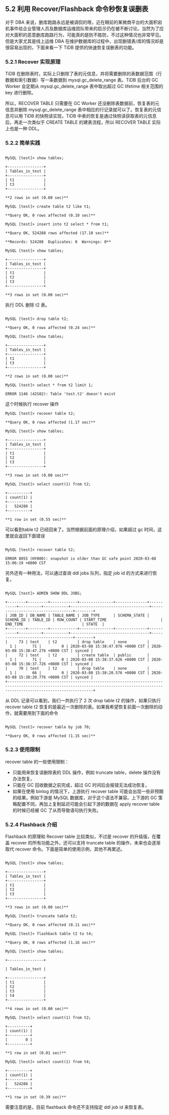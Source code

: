 ## 5.2 利用 Recover/Flashback 命令秒恢复误删表

对于 DBA 来说，删库跑路永远是被调侃的哏，近在眼前的某微商平台的大面积宕机事件给企业管理人员及数据库运维团队带来的启示仍在被不断讨论。当然为了应对大面积的恶意删库跑路行为，可能真的是防不胜防，不过这种情况也非常罕见。但是大家尤其是线上运维 DBA 在维护数据库的过程中，出现删错表/库的情况却是很容易出现的，下面来看一下 TiDB 提供的快速恢复误删表的功能。

### 5.2.1 Recover 实现原理

TiDB 在删除表时，实际上只删除了表的元信息，并将需要删除的表数据范围（行数据和索引数据）写一条数据到 mysql.gc_delete_range 表。TiDB 后台的 GC Worker 会定期从 mysql.gc_delete_range 表中取出超过 GC lifetime 相关范围的 key 进行删除。

所以，RECOVER TABLE 只需要在 GC Worker 还没删除表数据前，恢复表的元信息并删除 mysql.gc_delete_range 表中相应的行记录就可以了。恢复表的元信息可以用 TiDB 的快照读实现，TiDB 中表的恢复是通过快照读获取表的元信息后，再走一次类似于 CREATE TABLE 的建表流程，所以 RECOVER TABLE 实际上也是一种 DDL。

### 5.2.2 简单实践
```

MySQL [test]> show tables;

+----------------+
| Tables_in_test |
+----------------+
| t1             |
| t3             |
+----------------+

**2 rows in set (0.00 sec)**

MySQL [test]> create table t2 like t1;

**Query OK, 0 rows affected (0.10 sec)**

MySQL [test]> insert into t2 select * from t1;

**Query OK, 524288 rows affected (17.10 sec)**

**Records: 524288  Duplicates: 0  Warnings: 0**

MySQL [test]> show tables;

+----------------+
| Tables_in_test |
+----------------+
| t1             |
| t2             |
| t3             |
+----------------+

**3 rows in set (0.00 sec)**
```

执行 DDL 删除 t2 表。
```

MySQL [test]> drop table t2;

**Query OK, 0 rows affected (0.24 sec)**

MySQL [test]> show tables;

+----------------+
| Tables_in_test |
+----------------+
| t1             |
| t3             |
+----------------+

**2 rows in set (0.00 sec)**

MySQL [test]> select * from t2 limit 1;

ERROR 1146 (42S02): Table 'test.t2' doesn't exist
```

这个时候执行 recover 操作
```
MySQL [test]> recover table t2;

**Query OK, 0 rows affected (1.17 sec)**

MySQL [test]> show tables;

+----------------+
| Tables_in_test |
+----------------+
| t1             |
| t2             |
| t3             |
+----------------+

**3 rows in set (0.00 sec)**

MySQL [test]> select count(1) from t2;

+----------+
| count(1) |
+----------+
|   524288 |
+----------+

**1 row in set (0.55 sec)**
```

可以看到table t2 已经回来了。当然根据前面的原理介绍，如果超过 gc 时间，这里就会返回下面错误
```

MySQL [test]> recover table t2;

ERROR 8055 (HY000): snapshot is older than GC safe point 2020-03-08 15:06:19 +0800 CST
```


另外还有一种用法，可以通过查询 ddl jobs 队列，指定 job id 的方式来进行恢复。
```

MySQL [test]> ADMIN SHOW DDL JOBS;

+--------+---------+------------+---------------+--------------+-----------+----------+-----------+-----------------------------------+-----------------------------------+--------+
| JOB_ID | DB_NAME | TABLE_NAME | JOB_TYPE      | SCHEMA_STATE | SCHEMA_ID | TABLE_ID | ROW_COUNT | START_TIME                        | END_TIME                          | STATE  |
+--------+---------+------------+---------------+--------------+-----------+----------+-----------+-----------------------------------+-----------------------------------+--------+
|     73 | test    | t2         | drop table    | none         |         1 |       71 |         0 | 2020-03-08 15:38:47.076 +0800 CST | 2020-03-08 15:38:47.276 +0800 CST | synced |
|     72 | test    | t2         | create table  | public       |         1 |       71 |         0 | 2020-03-08 15:38:37.626 +0800 CST | 2020-03-08 15:38:37.726 +0800 CST | synced |
|     70 | test    | t2         | drop table    | none         |         1 |       66 |         0 | 2020-03-08 15:38:20.576 +0800 CST | 2020-03-08 15:38:20.776 +0800 CST | synced |
+----------------------------------------------------------------------------------------------------------------------------------------------------------------------------------+
```

从 DDL 记录可以看到，我们一共执行了 2 次 drop table t2 的操作，如果只执行 recover table t2 恢复的是最近一次删除的表。如果我希望恢复前面一次删除的动作，就需要用到下面的命令
```

MySQL [test]> recover table by job 70;

**Query OK, 0 rows affected (1.15 sec)**
```


### 5.2.3 使用限制

recover table 的一些使用限制：

* 只能用来恢复误删除表的 DDL 操作，例如 truncate table，delete 操作没有办法恢复。
* 只能在 GC 回收数据之前完成，超过 GC 时间后会报错无法成功恢复。
* 如果在使用 binlog 的情况下，上游执行 recover table 可能会出现一些非预期的结果。例如下游是 MySQL 数据库，对于这个语法不兼容。上下游的 GC 策略配置不同，再加上复制延迟可能会引起下游的数据在 apply recover table 的时候已经被 GC 了从而导致语句执行失败。

### 5.2.4 Flashback 介绍

Flashback 的原理和 Recover table 比较类似，不过是 recover 的升级版，在覆盖 recover 的所有功能之外，还可以支持 truncate table 的操作，未来也会逐渐取代 recover 命令。下面是简单的使用示例，其他不再累述。
```

MySQL [test]> show tables;

+----------------+
| Tables_in_test |
+----------------+
| t1             |
| t2             |
| t3             |
+----------------+

**3 rows in set (0.00 sec)**

MySQL [test]> truncate table t2;

**Query OK, 0 rows affected (0.11 sec)**

MySQL [test]> flashback table t2 to t4;

**Query OK, 0 rows affected (1.16 sec)**

MySQL [test]> show tables;

+----------------+

| Tables_in_test |

+----------------+
| t1             |
| t2             |
| t3             |
| t4             |
+----------------+

**4 rows in set (0.00 sec)**

MySQL [test]> select count(1) from t2;

+----------+
| count(1) |
+----------+
|        0 |
+----------+

**1 row in set (0.01 sec)**

MySQL [test]> select count(1) from t4;

+----------+
| count(1) |
+----------+
|   524288 |
+----------+

**1 row in set (0.39 sec)**
```

需要注意的是，目前 flashback 命令还不支持指定 ddl job id 来恢复表。
